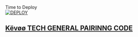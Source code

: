 Time to Deploy
    <br>
<a href='https://dashboard.heroku.com/new?template=https://github.com/ibrahimaitech/këvøø-pairing-code'
target="_blank"><img alt='DEPLOY' src='https://img.shields.io/badge/-DEPLOY-black?style=for-the-badge&logo=heroku&logoColor=white'/>



## Këvøø TECH GENERAL PAIRINNG CODE

   
